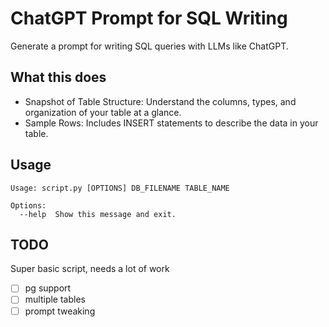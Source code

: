 # ChatGPT Prompt for SQL Writing

Generate a prompt for writing SQL queries with LLMs like ChatGPT.

## What this does

- Snapshot of Table Structure: Understand the columns, types, and organization of your table at a glance.
- Sample Rows: Includes INSERT statements to describe the data in your table.

## Usage

```
Usage: script.py [OPTIONS] DB_FILENAME TABLE_NAME

Options:
  --help  Show this message and exit.
```

## TODO

Super basic script, needs a lot of work

- [ ] pg support
- [ ] multiple tables
- [ ] prompt tweaking